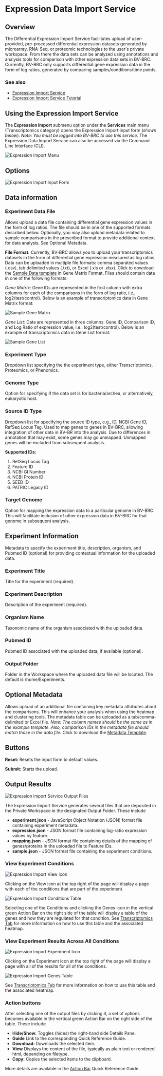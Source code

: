 # Expression Data Import Service

## Overview
The Differential Expression Import Service facilitates upload of user-provided, pre-processed differential expression datasets generated by microarray, RNA-Seq, or proteomic technologies to the user's private workspace. From there the data sets can be analyzed using annotations and analysis tools for comparison with other expression data sets in BV-BRC. Currently, BV-BRC only supports differential gene expression data in the form of log ratios, generated by comparing samples/conditions/time points.

### See also
  * [Expression Import Service](https://bv-brc.org/app/Expression)
  * [Expression Import Service Tutorial](../../tutorial/expression_import/expression_import.html)

## Using the Expression Import Service
The **Expression Import** submenu option under the **Services** main menu (Transcriptomics category) opens the Expression Import input form (*shown below*). *Note: You must be logged into BV-BRC to use this service.* The Expression Data Import Service can also be accessed via the Command Line Interface (CLI).

![Expression Import Menu](../images/bv_services_menu.png)

## Options
![Expression Import Input Form](../images/expression_import_input_form.png) 

## Data information

### Experiment Data File
Allows upload a data file containing differential gene expression values in the form of log ratios. The file should be in one of the supported formats described below. Optionally, you may also upload metadata related to sample comparisons in the prescribed format to provide additional context for data analysis. See Optional Metadata.

**File Format:**  Currently, BV-BRC allows you to upload your transcriptomics datasets in
the form of differential gene expression measured as log ratios. Data can be uploaded in multiple file formats: comma separated values (.csv), tab delimited values (.txt), or Excel (.xls or .xlsx). Click to download the [Sample Data template](https://docs.alpha.bv-brc.org/_static/Sample-Genes.xlsx) in Gene Matrix Format.
Files should contain data in one of the following formats:

*Gene Matrix:* Gene IDs are represented in the first column with extra columns for each of the comparisons in the form of log ratio, i.e., log2(test/control). Below is an example of transcriptomics data in Gene Matrix format:

![Sample Gene Matrix](../images/sample_gene_matrix.png)

*Gene List:* Data are represented in three columns: Gene ID, Comparison ID, and Log Ratio of expression value, i.e., log2(test/control). Below is an example of transcriptomics data in Gene List format:

![Sample Gene List](../images/sample_gene_list.png)

### Experiment Type
Dropdown list specifying the the experiment type, either Transcriptomics, Proteomics, or Phenomics.

### Genome Type
Option for specifying if the data set is for bacteria/archea, or alternatively, eukaryotic host. 

### Source ID Type
Dropdown list for specifying the source ID type, e.g., ID, NCBI Gene ID, RefSeq Locus Tag. Used to map genes to genes in BV-BRC, allowing integration of other data in BV-BR into the analysis. Due to differences in annotation that may exist, some genes may go unmapped. Unmapped genes will be excluded from subsequent analysis.

**Supported IDs:**
1. RefSeq Locus Tag
2. Feature ID
3. NCBI GI Number
4. NCBI Protein ID
5. SEED ID
6. PATRIC Legacy ID

### Target Genome
Option for mapping the expression data to a particular genome in BV-BRC.  This will facilitate inclusion of other expression data in BV-BRC for that genome in subsequent analysis.

## Experiment Information
Metadata to specify the experiment title, description, organism, and Pubmed ID (optional) for providing contextual information for the uploaded data. 

### Experiment Title
Title for the experiment (required).

### Experiment Description
Description of the experiment (required).

### Organism Name
Taxonomic name of the organism associated with the uploaded data.

### Pubmed ID
Pubmed ID associated with the uploaded data, if available (optional).

### Output Folder
Folder in the Workspace where the uploaded data file will be located.  The default is /home/Experiments.

## Optional Metadata
Allows upload of an additional file containing key metadata attributes about the comparisons. This will enhance your analysis when using the heatmap and clustering tools. The metadata table can be uploaded as a tab/comma-delimited or Excel file. *Note: The column names should be the same as in the example template. Also, comparison IDs in
the metadata file should match those in the data file.* Click to download the [Metadata Template](../_static/Sample-Metadata.xlsx).

## Buttons
**Reset:** Resets the input form to default values.

**Submit:** Starts the upload.

## Output Results
![Expression Import Service Output Files](../images/expression_import_output_files.png) 

The Expression Import Service generates several files that are deposited in the Private Workspace in the designated Output Folder. These include

* **experiment.json** - JavaScript Object Notation (JSON) format file containing experiment metadata.
* **expression.json** - JSON format file containing log-ratio expression values by feature.
* **mapping.json** - JSON format file containing details of the mapping of genes/proteins in the uploaded file to Feature IDs.
* **sample.json** - JSON format file containing the experiment conditions.

### View Experiment Conditions
![Expression Import View Icon](../images/expression_import_view_icon.png) 

Clicking on the View icon at the top right of the page will display a page with each of the conditions that are part of the experiment. 

![Expression Import Conditions Table](../images/expression_import_conditions_table.png)

Selecting one of the Conditions and clicking the Genes icon in the vertical green Action Bar on the right side of the table will display a table of the genes and how they are regulated for that condition. See [Transcriptomics Tab](../organisms_taxon/transcriptomics.html) for more information on how to use this table and the associated heatmap.

### View Experiment Results Across All Conditions
![Expression Import Experiment Icon](../images/expression_import_experiment_icon.png) 

Clicking on the Experiment icon at the top right of the page will display a page with all of the results for all of the conditions. 

![Expression Import Genes Table](../images/expression_import_genes_table.png)

See [Transcriptomics Tab](../organisms_taxon/transcriptomics.html) for more information on how to use this table and the associated heatmap.



### Action buttons
After selecting one of the output files by clicking it, a set of options becomes available in the vertical green Action Bar on the right side of the table.  These include

* **Hide/Show:** Toggles (hides) the right-hand side Details Pane.
* **Guide** Link to the corresponding Quick Reference Guide.
* **Download:**  Downloads the selected item.
* **View** Displays the content of the file, typically as plain text or rendered html, depending on filetype.
* **Copy:** Copies the selected items to the clipboard.

More details are available in the [Action Bar](../action_bar.html) Quick Reference Guide.

